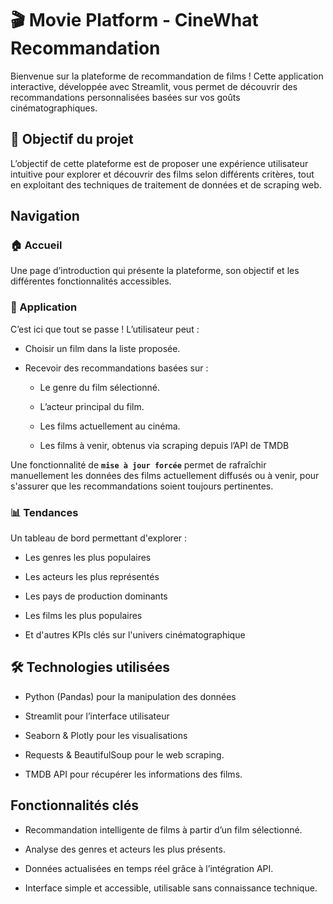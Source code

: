 # 🎬 Movie Platform - CineWhat Recommandation


Bienvenue sur la plateforme de recommandation de films ! Cette application interactive, développée avec Streamlit, vous permet de découvrir des recommandations personnalisées basées sur vos goûts cinématographiques.

## 🚀 Objectif du projet

L’objectif de cette plateforme est de proposer une expérience utilisateur intuitive pour explorer et découvrir des films selon différents critères, tout en exploitant des techniques de traitement de données et de scraping web.

## Navigation

### 🏠 Accueil
Une page d’introduction qui présente la plateforme, son objectif et les différentes fonctionnalités accessibles.

### 🎥 Application
C’est ici que tout se passe ! L’utilisateur peut :

* Choisir un film dans la liste proposée.

* Recevoir des recommandations basées sur :

    * Le genre du film sélectionné.

    * L’acteur principal du film.

    * Les films actuellement au cinéma.

    * Les films à venir, obtenus via scraping depuis l’API de TMDB

Une fonctionnalité de **`mise à jour forcée`** permet de rafraîchir manuellement les données des films actuellement diffusés ou à venir, pour s'assurer que les recommandations soient toujours pertinentes.

### 📊 Tendances

Un tableau de bord permettant d'explorer :

* Les genres les plus populaires

* Les acteurs les plus représentés

* Les pays de production dominants

* Les films les plus populaires

* Et d'autres KPIs clés sur l'univers cinématographique

## 🛠️ Technologies utilisées
* Python (Pandas) pour la manipulation des données

* Streamlit pour l’interface utilisateur

* Seaborn & Plotly pour les visualisations

* Requests & BeautifulSoup pour le web scraping.

* TMDB API pour récupérer les informations des films.

## Fonctionnalités clés
* Recommandation intelligente de films à partir d’un film sélectionné.

* Analyse des genres et acteurs les plus présents.

* Données actualisées en temps réel grâce à l’intégration API.

* Interface simple et accessible, utilisable sans connaissance technique.
